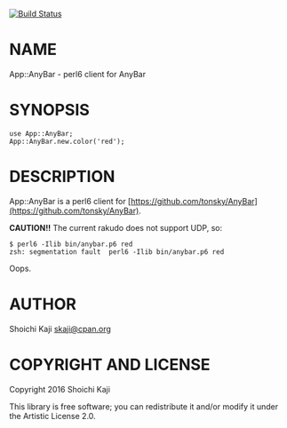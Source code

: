[![Build Status](https://travis-ci.org/shoichikaji/perl6-anybar.svg?branch=master)](https://travis-ci.org/shoichikaji/perl6-anybar)

NAME
====

App::AnyBar - perl6 client for AnyBar

SYNOPSIS
========

    use App::AnyBar;
    App::AnyBar.new.color('red');

DESCRIPTION
===========

App::AnyBar is a perl6 client for [https://github.com/tonsky/AnyBar](https://github.com/tonsky/AnyBar).

**CAUTION!!** The current rakudo does not support UDP, so:

    $ perl6 -Ilib bin/anybar.p6 red
    zsh: segmentation fault  perl6 -Ilib bin/anybar.p6 red

Oops.

AUTHOR
======

Shoichi Kaji <skaji@cpan.org>

COPYRIGHT AND LICENSE
=====================

Copyright 2016 Shoichi Kaji

This library is free software; you can redistribute it and/or modify it under the Artistic License 2.0.
